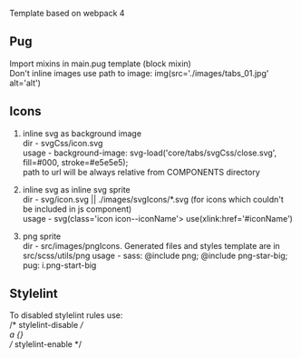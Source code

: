 Template based on webpack 4
## Pug
Import mixins in main.pug template (block mixin)  
Don't inline images use path to image: img(src='./images/tabs_01.jpg' alt='alt')   
## Icons
1) inline svg as background image  
dir - svgCss/icon.svg  
usage - background-image: svg-load('core/tabs/svgCss/close.svg', fill=#000, stroke=#e5e5e5);  
path to url will be always relative from COMPONENTS directory

2) inline svg as inline svg sprite  
dir - svg/icon.svg || ./images/svgIcons/*.svg (for icons which couldn't be included in js component)  
usage - svg(class='icon icon--iconName'> use(xlink:href='#iconName')  

3) png sprite  
dir - src/images/pngIcons. Generated files and styles template are in src/scss/utils/png
usage - sass: @include png; @include png-star-big;  
        pug: i.png-start-big
        
## Stylelint  
To disabled stylelint rules use:  
/* stylelint-disable */  
a {}  
/* stylelint-enable */
    
